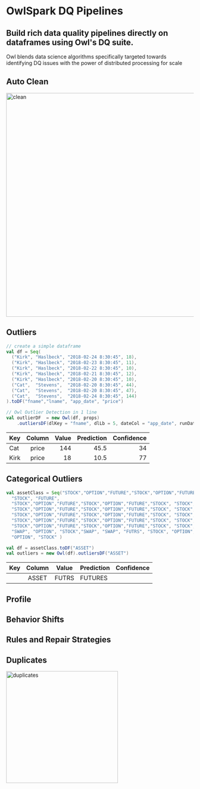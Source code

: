 # OwlSpark DQ Pipelines

## Build rich data quality pipelines directly on dataframes using Owl's DQ suite.
Owl blends data science algorithms specifically targeted towards identifying DQ issues with the power of distributed processing for scale

## Auto Clean
<img src="https://owl-analytics.com/img/landing/clean-stacked.png" alt="clean" width="600">


## Outliers

```scala
// create a simple dataframe
val df = Seq(
  ("Kirk", "Haslbeck", "2018-02-24 8:30:45", 18),
  ("Kirk", "Haslbeck", "2018-02-23 8:30:45", 11),
  ("Kirk", "Haslbeck", "2018-02-22 8:30:45", 10),
  ("Kirk", "Haslbeck", "2018-02-21 8:30:45", 12),
  ("Kirk", "Haslbeck", "2018-02-20 8:30:45", 10),
  ("Cat",  "Stevens",  "2018-02-20 8:30:45", 44),
  ("Cat",  "Stevens",  "2018-02-20 8:30:45", 47),
  ("Cat",  "Stevens",  "2018-02-24 8:30:45", 144)
).toDF("fname","lname", "app_date", "price")

// Owl Outlier Detection in 1 line
val outlierDF  = new Owl(df, props)
    .outliersDF(dlKey = "fname", dlLb = 5, dateCol = "app_date", runDate = "2018-02-24")
```

| Key    | Column    | Value | Prediction | Confidence |
| -------|:---------:| -----:|-----------:|-----------:|
| Cat    | price     |   144 | 45.5       |34          |
| Kirk   | price     |    18 | 10.5       |77          |



## Categorical Outliers

```scala
val assetClass = Seq("STOCK","OPTION","FUTURE","STOCK","OPTION","FUTURE","STOCK",
  "STOCK", "FUTURE",
  "STOCK","OPTION","FUTURE","STOCK","OPTION","FUTURE","STOCK", "STOCK", "FUTURE",
  "STOCK","OPTION","FUTURE","STOCK","OPTION","FUTURE","STOCK", "STOCK", "FUTURE",
  "STOCK","OPTION","FUTURE","STOCK","OPTION","FUTURE","STOCK", "STOCK", "FUTURE",
  "STOCK","OPTION","FUTURE","STOCK","OPTION","FUTURE","STOCK", "STOCK", "FUTURE",
  "STOCK","OPTION","FUTURE","STOCK","OPTION","FUTURE","STOCK", "STOCK", "FUTURE",
  "SWAP", "OPTION", "STOCK","SWAP", "SWAP", "FUTRS", "STOCK", "OPTION", "FUTURE",
  "OPTION", "STOCK" )

val df = assetClass.toDF("ASSET")
val outliers = new Owl(df).outliersDF("ASSET")
```

| Key    | Column    | Value | Prediction | Confidence |
| -------|:---------:|-------|------------|-----------:|
|        | ASSET     | FUTRS | FUTURES    |            |


## Profile

## Behavior Shifts

## Rules and Repair Strategies

## Duplicates
<img src="https://owl-analytics.com/img/dupe-img.png" alt="duplicates" width="300">
